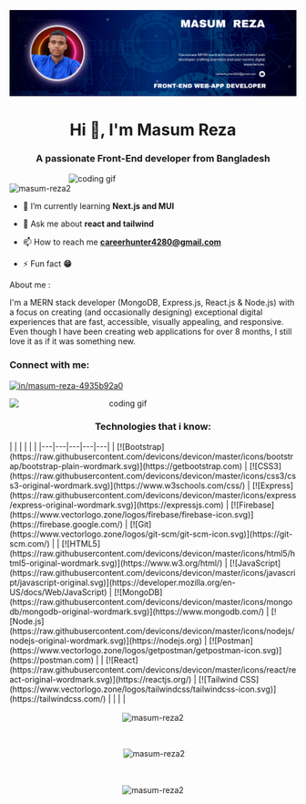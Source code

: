 ![logo](https://github.com/Masum-Reza2/Masum-Reza2/blob/main/githubBanner.png)

<h1 align="center">Hi 👋, I'm Masum Reza</h1>
<h3 align="center">A passionate Front-End developer from Bangladesh</h3>

<img align="right" alt="coding gif" width="400" src="https://i.pinimg.com/originals/81/17/8b/81178b47a8598f0c81c4799f2cdd4057.gif">

<p align="left"> <img src="https://komarev.com/ghpvc/?username=masum-reza2&label=Profile%20views&color=0e75b6&style=flat" alt="masum-reza2" /> </p>

- 🌱 I’m currently learning **Next.js and MUI**

- 💬 Ask me about **react and tailwind**

- 📫 How to reach me **careerhunter4280@gmail.com**

- ⚡ Fun fact **😁**

<p>About me : </p>
<p>I'm a MERN stack developer (MongoDB, Express.js, React.js & Node.js) with a focus on creating (and occasionally designing) exceptional digital experiences that are fast, accessible, visually appealing, and responsive. Even though I have been creating web applications for over 8 months, I still love it as if it was something new.</p>

<h3 align="left">Connect with me:</h3>
<p align="left">
<a href="https://linkedin.com/in/in/masum-reza-4935b92a0" target="blank"><img align="center" src="https://raw.githubusercontent.com/rahuldkjain/github-profile-readme-generator/master/src/images/icons/Social/linked-in-alt.svg" alt="in/masum-reza-4935b92a0" height="30" width="40" /></a>
</p>

<div align="center">
<img align="left" alt="coding gif" width="400" src="https://i.pinimg.com/originals/8b/35/fe/8b35fef55fba1a201c9c7a11d3ec3d64.gif">
</div>

<br>
<h3 align="center">Technologies that i know:</h3>
|   |   |   |   |   |
|---|---|---|---|---|
| [![Bootstrap](https://raw.githubusercontent.com/devicons/devicon/master/icons/bootstrap/bootstrap-plain-wordmark.svg)](https://getbootstrap.com) | [![CSS3](https://raw.githubusercontent.com/devicons/devicon/master/icons/css3/css3-original-wordmark.svg)](https://www.w3schools.com/css/) | [![Express](https://raw.githubusercontent.com/devicons/devicon/master/icons/express/express-original-wordmark.svg)](https://expressjs.com) | [![Firebase](https://www.vectorlogo.zone/logos/firebase/firebase-icon.svg)](https://firebase.google.com/) | [![Git](https://www.vectorlogo.zone/logos/git-scm/git-scm-icon.svg)](https://git-scm.com/) |
| [![HTML5](https://raw.githubusercontent.com/devicons/devicon/master/icons/html5/html5-original-wordmark.svg)](https://www.w3.org/html/) | [![JavaScript](https://raw.githubusercontent.com/devicons/devicon/master/icons/javascript/javascript-original.svg)](https://developer.mozilla.org/en-US/docs/Web/JavaScript) | [![MongoDB](https://raw.githubusercontent.com/devicons/devicon/master/icons/mongodb/mongodb-original-wordmark.svg)](https://www.mongodb.com/) | [![Node.js](https://raw.githubusercontent.com/devicons/devicon/master/icons/nodejs/nodejs-original-wordmark.svg)](https://nodejs.org) | [![Postman](https://www.vectorlogo.zone/logos/getpostman/getpostman-icon.svg)](https://postman.com) |
| [![React](https://raw.githubusercontent.com/devicons/devicon/master/icons/react/react-original-wordmark.svg)](https://reactjs.org/) | [![Tailwind CSS](https://www.vectorlogo.zone/logos/tailwindcss/tailwindcss-icon.svg)](https://tailwindcss.com/) |   |   |   |

<br>

<div align="center">
<p><img align="center" src="https://github-readme-streak-stats.herokuapp.com/?user=masum-reza2&" alt="masum-reza2" /></p>

<br>

<p>&nbsp;<img align="center" src="https://github-readme-stats.vercel.app/api?username=masum-reza2&show_icons=true&locale=en" alt="masum-reza2" /></p>

<br>

<p><img align="center" src="https://github-readme-stats.vercel.app/api/top-langs?username=masum-reza2&show_icons=true&locale=en&layout=compact" alt="masum-reza2" /></p>
<br>
</div>
